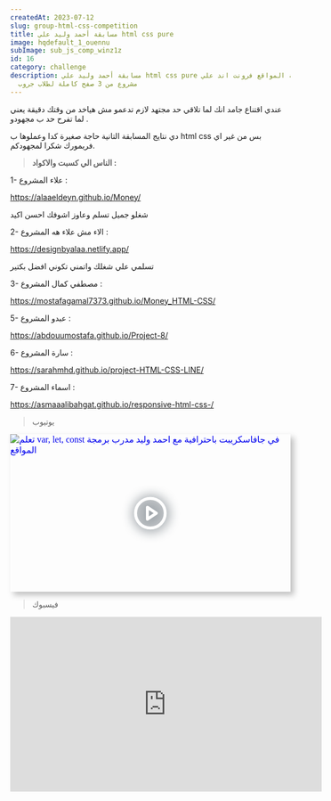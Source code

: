 ```yaml
---
createdAt: 2023-07-12
slug: group-html-css-competition
title: مسابقة أحمد وليد علي html css pure
image: hqdefault_1_ouennu
subImage: sub_js_comp_winz1z
id: 16
category: challenge
description: مسابقة أحمد وليد علي html css pure في برمجة المواقع فرونت اند علي
  مشروع من 3 صفح كاملة لطلاب جروب
---
```

عندي اقتناع جامد انك لما تلاقي حد مجتهد لازم تدعمو مش هياخد من وقتك دقيقة يعني لما تفرح حد ب مجهودو .

دي نتايج المسابقة التانية حاجة صغيرة كدا وعملوها ب html css بس من غير اي فريمورك شكرا لمجهودكم.

> **ا﻿لناس الي كسبت والاكواد :**

1- علاء المشروع :

<https://alaaeldeyn.github.io/Money/>

شغلو جميل تسلم وعاوز اشوفك احسن اكيد

2- الاء مش علاء هه المشروع :

<https://designbyalaa.netlify.app/>

تسلمي علي شغلك واتمني تكوني افضل بكتير

3﻿- مصطفي كمال المشروع :

<https://mostafagamal7373.github.io/Money_HTML-CSS/>

5- عبدو المشروع :

<https://abdouumostafa.github.io/Project-8/>

6﻿- سارة المشروع :

<https://sarahmhd.github.io/project-HTML-CSS-LINE/>

7﻿- اسماء المشروع :

<https://asmaaalibahgat.github.io/responsive-html-css-/>

> ي﻿وتيوب

<div style="width:100%;max-width:800px;box-shadow:6px 6px 10px hsl(206.5,0%,75%)"><div style="position:relative;padding-bottom:56.15%;height:0;overflow:hidden"><iframe style="position:absolute;top:0;left:0;width:100%;height:100%;border:0" loading="lazy" srcdoc="<style>* {padding: 0;margin: 0;overflow: hidden;}body, html {height: 100%;}img, svg {position: absolute;width:100%;top: 0;bottom: 0;margin: auto;}svg {filter: drop-shadow(1px 1px 10px hsl(206.5, 70.7%, 8%));transition: all 250ms ease-in-out;}body:hover svg {filter: drop-shadow(1px 1px 10px hsl(206.5, 0%, 10%));transform: scale(1.2);}</style><a href='https://www.youtube.com/embed/vMVuYCEI-iw?autoplay=1'><img src='https://img.youtube.com/vi/vMVuYCEI-iw/hqdefault.jpg' alt='ت﻿علم var, let, const في جافاسكريبت باحترافية مع احمد وليد مدرب برمجة المواقع'>
<svg xmlns='http://www.w3.org/2000/svg' width='64' height='64' viewBox='0 0 24 24' fill='none' stroke='#ffffff' stroke-width='2' stroke-linecap='round' stroke-linejoin='round' class='feather feather-play-circle'><circle cx='12' cy='12' r='10'></circle><polygon points='10 8 16 12 10 16 10 8'></polygon></svg></a>" src="https://www.youtube.com/embed/vMVuYCEI-iw" title="ت﻿علم var, let, const في جافاسكريبت باحترافية مع احمد وليد مدرب برمجة المواقع" frameborder="0" allow="accelerometer; autoplay; clipboard-write; encrypted-media; gyroscope; picture-in-picture" allowfullscreen></iframe></div></div>

> ف﻿يسبوك

<iframe src="https://www.facebook.com/plugins/video.php?height=314&href=https%3A%2F%2Fwww.facebook.com%2FLiNePasha%2Fvideos%2F930032427913040%2F&show_text=false&width=560&t=0" width="560" height="314" style="border:none;overflow:hidden" scrolling="no" frameborder="0" allowfullscreen="true" allow="autoplay; clipboard-write; encrypted-media; picture-in-picture; web-share" allowFullScreen="true"></iframe>
